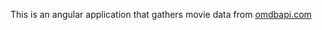 This is an angular application that gathers movie data from <a href="http://www.omdbapi.com/">omdbapi.com</a>
